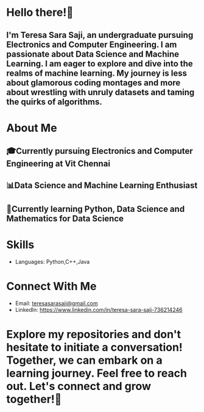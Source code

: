 # **Hello there!👋**
## I'm Teresa Sara Saji, an undergraduate pursuing Electronics and Computer Engineering. I am passionate about Data Science and Machine Learning. I am eager to explore and dive into the realms of machine learning. My journey is less about glamorous coding montages and more about wrestling with unruly datasets and taming the quirks of algorithms.
# About Me
## 🎓Currently pursuing Electronics and Computer Engineering at Vit Chennai
## 📊Data Science and Machine Learning Enthusiast
## 🤖Currently learning Python, Data Science and Mathematics for Data Science
# Skills
* Languages: Python,C++,Java
# Connect With Me
* Email: teresasarasaji@gmail.com
* LinkedIn: https://www.linkedin.com/in/teresa-sara-saji-736214246
# Explore my repositories and don't hesitate to initiate a conversation! Together, we can embark on a learning journey. Feel free to reach out. Let's connect and grow together!🌟




